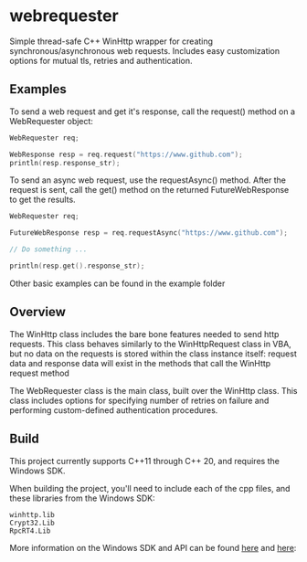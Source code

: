 # webrequester

Simple thread-safe C++ WinHttp wrapper for creating synchronous/asynchronous web requests. Includes easy customization options for mutual tls, retries and authentication.

## Examples

To send a web request and get it's response, call the request() method on a WebRequester object:

```C++
WebRequester req;

WebResponse resp = req.request("https://www.github.com");
println(resp.response_str);
```


To send an async web request, use the requestAsync() method. After the request is sent, call the get() method on the returned FutureWebResponse to get the results.

```C++
WebRequester req;

FutureWebResponse resp = req.requestAsync("https://www.github.com");

// Do something ...

println(resp.get().response_str);
```

Other basic examples can be found in the example folder

## Overview

The WinHttp class includes the bare bone features needed to send http requests. This class behaves similarly to the WinHttpRequest class in VBA, but no data on the requests is stored within the class instance itself: request data and response data will exist in the methods that call the WinHttp request method

The WebRequester class is the main class, built over the WinHttp class. This class includes options for specifying number of retries on failure and performing custom-defined authentication procedures.

## Build

This project currently supports C++11 through C++ 20, and requires the Windows SDK.

When building the project, you'll need to include each of the cpp files, and these libraries from the Windows SDK:

    winhttp.lib
    Crypt32.Lib
    RpcRT4.Lib

More information on the Windows SDK and API can be found [here](https://developer.microsoft.com/en-us/windows/downloads/windows-sdk/) and [here](https://learn.microsoft.com/en-us/windows/win32/apiindex/windows-api-list):
   
